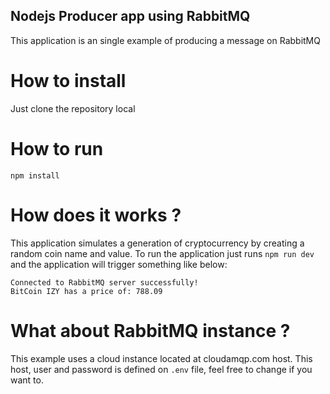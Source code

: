 ## Nodejs Producer app using RabbitMQ
This application is an single example of producing a message on RabbitMQ 

# How to install
Just clone the repository local

# How to run
`npm install`

# How does it works ?
This application simulates a generation of cryptocurrency by creating a random coin name and value.
To run the application just runs `npm run dev` and the application will trigger something like below:

```
Connected to RabbitMQ server successfully!
BitCoin IZY has a price of: 788.09
``` 

# What about RabbitMQ instance ?
This example uses a cloud instance located at cloudamqp.com host.
This host, user and password is defined on `.env` file, feel free to change if you want to.